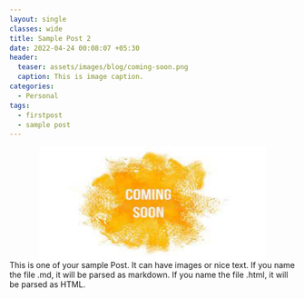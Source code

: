 ```yaml
---
layout: single
classes: wide
title: Sample Post 2
date: 2022-04-24 00:08:07 +05:30
header:
  teaser: assets/images/blog/coming-soon.png
  caption: This is image caption.
categories:
  - Personal
tags:
  - firstpost
  - sample post
---
```


<img src="/assets/images/blog/teaser.jpeg" alt="Coming Soon Image" style="width:400px; height:200px; display: block; margin-left: auto; margin-right: auto;"/>
This is one of your sample Post. It can have images or nice text. If you name the file .md, it will be parsed as markdown. If you name the file .html, it will be parsed as HTML.